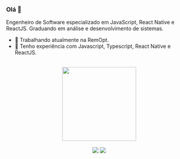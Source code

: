 ### Olá 👋

Engenheiro de Software especializado em JavaScript, React Native e ReactJS. Graduando em análise e desenvolvimento de sistemas.

- 🔭 Trabalhando atualmente na RemOpt.
- 🌱 Tenho experiência com Javascript, Typescript, React Native e ReactJS.

</br>

<div width="100%" align="center">
  <img height="200em" src="https://github-readme-stats.vercel.app/api/top-langs/?username=enzoodev&layout=compact&langs_count=7&theme=github_dark"/>
</div>

</br>

<div align="center"> 
    <a href="https://www.linkedin.com/in/enzo-developer/" target="_blank"><img src="https://img.shields.io/badge/-LinkedIn-%230077B5?style=for-the-badge&logo=linkedin&logoColor=white" target="_blank"></a> 
    <a href = "mailto:ninodm.dev@gmail.com"><img src="https://img.shields.io/badge/-Gmail-%23333?style=for-the-badge&logo=gmail&logoColor=white" target="_blank"></a>
</div>  
